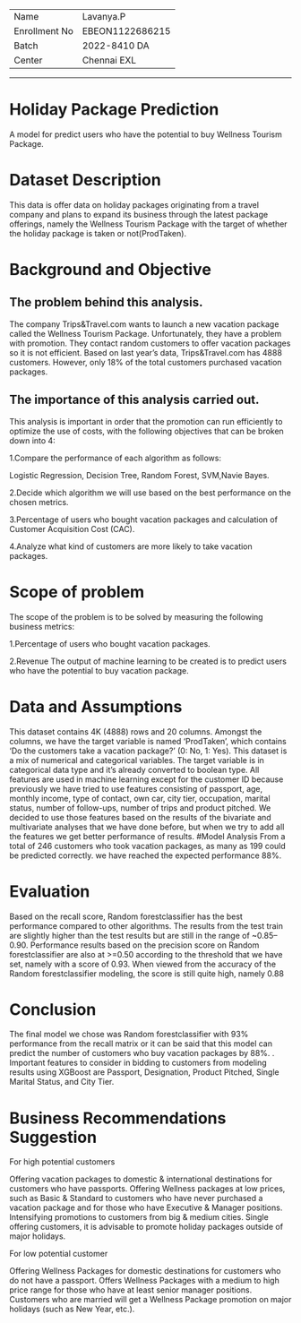 <table align="center">
  <tr>
    <td>Name</td>
    <td>Lavanya.P</td>
  </tr>
  <tr>
    <td>Enrollment No</td>
    <td>EBEON1122686215</td>
  </tr>
  <tr>
    <td>Batch</td>
    <td>2022-8410 DA</td>
  </tr>
  <tr>
    <td>Center</td>
    <td>Chennai EXL</td>
  </tr>
 </table>
 <hr>
<h1 align="left">Holiday Package Prediction</h1>
<p align=left>
  
A model for predict users who have the potential to buy Wellness Tourism Package.
  
# Dataset Description
This data is offer data on holiday packages originating from a travel company and plans to expand its business through the latest package offerings, namely the Wellness Tourism Package with the target of whether the holiday package is taken or not(ProdTaken).
# Background and Objective
## The problem behind this analysis.
The company Trips&Travel.com wants to launch a new vacation package called the Wellness Tourism Package. Unfortunately, they have a problem with promotion. They contact random customers to offer vacation packages so it is not efficient. Based on last year’s data, Trips&Travel.com has 4888 customers. However, only 18% of the total customers purchased vacation packages.
## The importance of this analysis carried out.
This analysis is important in order that the promotion can run efficiently to optimize the use of costs, with the following objectives that can be broken down into 4:

1.Compare the performance of each algorithm as follows:

Logistic Regression, Decision Tree, Random Forest, SVM,Navie Bayes.

2.Decide which algorithm we will use based on the best performance on the chosen metrics.

3.Percentage of users who bought vacation packages and calculation of Customer Acquisition Cost (CAC).

4.Analyze what kind of customers are more likely to take vacation packages.‍
# Scope of problem
The scope of the problem is to be solved by measuring the following business metrics:

1.Percentage of users who bought vacation packages.

2.Revenue The output of machine learning to be created is to predict users who have the potential to buy vacation package.
# Data and Assumptions‍
This dataset contains 4K (4888) rows and 20 columns. Amongst the columns, we have the target variable is named ‘ProdTaken’, which contains ‘Do the customers take a vacation package?’ (0: No, 1: Yes). This dataset is a mix of numerical and categorical variables. The target variable is in categorical data type and it’s already converted to boolean type. All features are used in machine learning except for the customer ID because previously we have tried to use features consisting of passport, age, monthly income, type of contact, own car, city tier, occupation, marital status, number of follow-ups, number of trips and product pitched. We decided to use those features based on the results of the bivariate and multivariate analyses that we have done before, but when we try to add all the features we get better performance of results.
#Model Analysis
From a total of 246 customers who took vacation packages, as many as 199 could be predicted correctly. we have reached the expected performance 88%.
# Evaluation
Based on the recall score, Random forestclassifier has the best performance compared to other algorithms. The results from the test train are slightly higher than the test results but are still in the range of ~0.85–0.90.
Performance results based on the precision score on Random forestclassifier are also at >=0.50 according to the threshold that we have set, namely with a score of 0.93.
When viewed from the accuracy of the Random forestclassifier modeling, the score is still quite high, namely 0.88
# Conclusion
The final model we chose was Random forestclassifier with 93% performance from the recall matrix or it can be said that this model can predict the number of customers who buy vacation packages by 88%. . Important features to consider in bidding to customers from modeling results using XGBoost are Passport, Designation, Product Pitched, Single Marital Status, and City Tier.
# Business Recommendations Suggestion
For high potential customers

Offering vacation packages to domestic & international destinations for customers who have passports. Offering Wellness packages at low prices, such as Basic & Standard to customers who have never purchased a vacation package and for those who have Executive & Manager positions. Intensifying promotions to customers from big & medium cities. Single offering customers, it is advisable to promote holiday packages outside of major holidays.

For low potential customer

Offering Wellness Packages for domestic destinations for customers who do not have a passport. Offers Wellness Packages with a medium to high price range for those who have at least senior manager positions. Customers who are married will get a Wellness Package promotion on major holidays (such as New Year, etc.).
